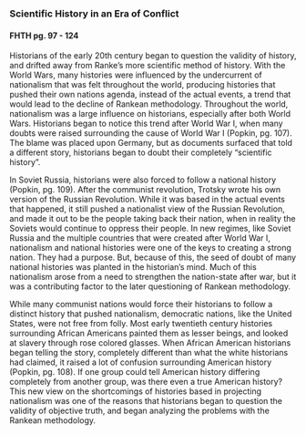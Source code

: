### Scientific History in an Era of Conflict
#### FHTH pg. 97 - 124  
Historians of the early 20th century began to question the validity of history, and drifted away from Ranke’s more scientific method of history. With the World Wars, many histories were influenced by the undercurrent of nationalism that was felt throughout the world, producing histories that pushed their own nations agenda, instead of the actual events, a trend that would lead to the decline of Rankean methodology. Throughout the world, nationalism was a large influence on historians, especially after both World Wars. Historians began to notice this trend after World War I, when many doubts were raised surrounding the cause of World War I (Popkin, pg. 107). The blame was placed upon Germany, but as documents surfaced that told a different story, historians began to doubt their completely “scientific history”. 

In Soviet Russia, historians were also forced to follow a national history (Popkin, pg. 109). After the communist revolution, Trotsky wrote his own version of the Russian Revolution. While it was based in the actual events that happened, it still pushed a nationalist view of the Russian Revolution, and made it out to be the people taking back their nation, when in reality the Soviets would continue to oppress their people. In new regimes, like Soviet Russia and the multiple countries that were created after World War I, nationalism and national histories were one of the keys to creating a strong nation. They had a purpose. But, because of this, the seed of doubt of many national histories was planted in the historian’s mind. Much of this nationalism arose from a need to strengthen the nation-state after war, but it was a contributing factor to the later questioning of Rankean methodology. 

While many communist nations would force their historians to follow a distinct history that pushed nationalism, democratic nations, like the United States, were not free from folly. Most early twentieth century histories surrounding African Americans painted them as lesser beings, and looked at slavery through rose colored glasses. When African American historians began telling the story, completely different than what the white historians had claimed, it raised a lot of confusion surrounding American history (Popkin, pg. 108). If one group could tell American history differing completely from another group, was there even a true American history? This new view on the shortcomings of histories based in projecting nationalism was one of the reasons that historians began to question the validity of objective truth, and began analyzing the problems with the Rankean methodology. 
